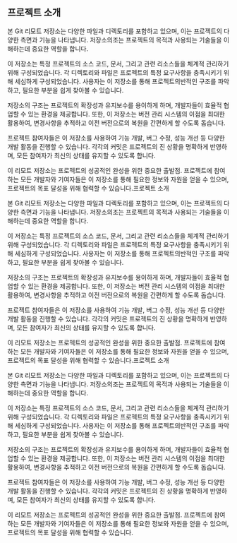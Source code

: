 ## 프로젝트 소개

본 Git 리모트 저장소는 다양한 파일과 디렉토리를 포함하고 있으며, 이는 프로젝트의 다양한 측면과 기능을 나타냅니다. 저장소의조는 프로젝트의 목적과 사용되는 기술들을 이해하는데 중요한 역할을 합니다.

이 저장소는 특정 프로젝트의 소스 코드, 문서, 그리고 관련 리소스들을 체계적 관리하기 위해 구성되었습니다. 각 디렉토리와 파일은 프로젝트의 특정 요구사항을 충족시키기 위해 세심하게 구성되었습니다. 사용자는 이 저장소를 통해 프로젝트의반적인 구조를 파악하고, 필요한 부분을 쉽게 찾아볼 수 있습니다.

저장소의 구조는 프로젝트의 확장성과 유지보수를 용이하게 하며, 개발자들이 효율적 협업할 수 있는 환경을 제공합니다. 또한, 이 저장소는 버전 관리 시스템의 이점을 최대한 활용하여, 변경사항을 추적하고 이전 버전으로의 복원을 간편하게 할 수도록 돕습니다.

프로젝트 참여자들은 이 저장소를 사용하여 기능 개발, 버그 수정, 성능 개선 등 다양한 개발 활동을 진행할 수 있습니다. 각각의 커밋은 프로젝트의 진 상황을 명확하게 반영하며, 모든 참여자가 최신의 상태를 유지할 수 있도록 합니다.

이 리모트 저장소는 프로젝트의 성공적인 완성을 위한 중요한 출발점. 프로젝트에 참여하는 모든 개발자와 기여자들은 이 저장소를 통해 필요한 정보와 자원을 얻을 수 있으며, 프로젝트의 목표 달성을 위해 협력할 수 있습니다.프로젝트 소개

본 Git 리모트 저장소는 다양한 파일과 디렉토리를 포함하고 있으며, 이는 프로젝트의 다양한 측면과 기능을 나타냅니다. 저장소의조는 프로젝트의 목적과 사용되는 기술들을 이해하는데 중요한 역할을 합니다.

이 저장소는 특정 프로젝트의 소스 코드, 문서, 그리고 관련 리소스들을 체계적 관리하기 위해 구성되었습니다. 각 디렉토리와 파일은 프로젝트의 특정 요구사항을 충족시키기 위해 세심하게 구성되었습니다. 사용자는 이 저장소를 통해 프로젝트의반적인 구조를 파악하고, 필요한 부분을 쉽게 찾아볼 수 있습니다.

저장소의 구조는 프로젝트의 확장성과 유지보수를 용이하게 하며, 개발자들이 효율적 협업할 수 있는 환경을 제공합니다. 또한, 이 저장소는 버전 관리 시스템의 이점을 최대한 활용하여, 변경사항을 추적하고 이전 버전으로의 복원을 간편하게 할 수도록 돕습니다.

프로젝트 참여자들은 이 저장소를 사용하여 기능 개발, 버그 수정, 성능 개선 등 다양한 개발 활동을 진행할 수 있습니다. 각각의 커밋은 프로젝트의 진 상황을 명확하게 반영하며, 모든 참여자가 최신의 상태를 유지할 수 있도록 합니다.

이 리모트 저장소는 프로젝트의 성공적인 완성을 위한 중요한 출발점. 프로젝트에 참여하는 모든 개발자와 기여자들은 이 저장소를 통해 필요한 정보와 자원을 얻을 수 있으며, 프로젝트의 목표 달성을 위해 협력할 수 있습니다.프로젝트 소개

본 Git 리모트 저장소는 다양한 파일과 디렉토리를 포함하고 있으며, 이는 프로젝트의 다양한 측면과 기능을 나타냅니다. 저장소의조는 프로젝트의 목적과 사용되는 기술들을 이해하는데 중요한 역할을 합니다.

이 저장소는 특정 프로젝트의 소스 코드, 문서, 그리고 관련 리소스들을 체계적 관리하기 위해 구성되었습니다. 각 디렉토리와 파일은 프로젝트의 특정 요구사항을 충족시키기 위해 세심하게 구성되었습니다. 사용자는 이 저장소를 통해 프로젝트의반적인 구조를 파악하고, 필요한 부분을 쉽게 찾아볼 수 있습니다.

저장소의 구조는 프로젝트의 확장성과 유지보수를 용이하게 하며, 개발자들이 효율적 협업할 수 있는 환경을 제공합니다. 또한, 이 저장소는 버전 관리 시스템의 이점을 최대한 활용하여, 변경사항을 추적하고 이전 버전으로의 복원을 간편하게 할 수도록 돕습니다.

프로젝트 참여자들은 이 저장소를 사용하여 기능 개발, 버그 수정, 성능 개선 등 다양한 개발 활동을 진행할 수 있습니다. 각각의 커밋은 프로젝트의 진 상황을 명확하게 반영하며, 모든 참여자가 최신의 상태를 유지할 수 있도록 합니다.

이 리모트 저장소는 프로젝트의 성공적인 완성을 위한 중요한 출발점. 프로젝트에 참여하는 모든 개발자와 기여자들은 이 저장소를 통해 필요한 정보와 자원을 얻을 수 있으며, 프로젝트의 목표 달성을 위해 협력할 수 있습니다.





